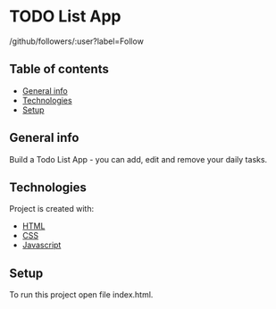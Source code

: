 # TODO List App
/github/followers/:user?label=Follow

## Table of contents
* [General info](#general-info)
* [Technologies](#technologies)
* [Setup](#setup)

## General info
Build a Todo List App - you can add, edit and remove your daily tasks.
	
## Technologies
Project is created with:
* [HTML](#html)
* [CSS](#CSS)
* [Javascript](#Javascript)
	
## Setup
To run this project open file index.html.
